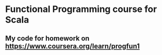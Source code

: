 # Functional Programming course for Scala 

## My code for homework on https://www.coursera.org/learn/progfun1


